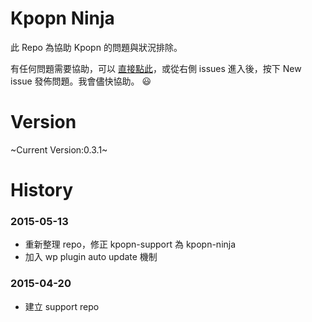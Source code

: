 # Kpopn Ninja

此 Repo 為協助 Kpopn 的問題與狀況排除。

有任何問題需要協助，可以 [直接點此](https://github.com/wake/kpopn-support/issues/new)，或從右側 issues 進入後，按下 New issue 發佈問題。我會儘快協助。 :smiley:

# Version

~Current Version:0.3.1~

# History

### 2015-05-13

- 重新整理 repo，修正 kpopn-support 為 kpopn-ninja
- 加入 wp plugin auto update 機制

### 2015-04-20

- 建立 support repo